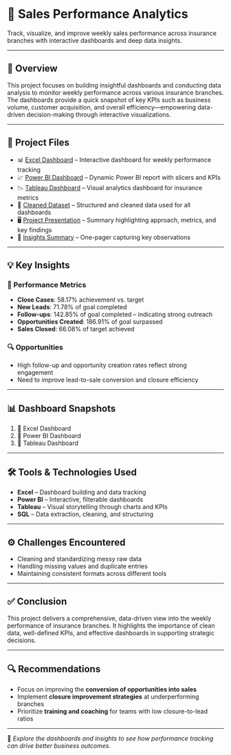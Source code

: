 # 🧾 Sales Performance Analytics

Track, visualize, and improve weekly sales performance across insurance branches with interactive dashboards and deep data insights.

---

## 📌 Overview

This project focuses on building insightful dashboards and conducting data analysis to monitor weekly performance across various insurance branches. The dashboards provide a quick snapshot of key KPIs such as business volume, customer acquisition, and overall efficiency—empowering data-driven decision-making through interactive visualizations.

---

## 📁 Project Files

- 📊 [Excel Dashboard](https://drive.google.com/file/d/1kY8mZb9e4nGqJ9T5G5K9Zk9XzY8mZb9e/view?usp=sharing) – Interactive dashboard for weekly performance tracking  
- 📈 [Power BI Dashboard](https://drive.google.com/file/d/1aB2cD3eF4gH5iJ6K7L8M9N0O1P2Q3R4S/view?usp=sharing) – Dynamic Power BI report with slicers and KPIs  
- 📉 [Tableau Dashboard](https://public.tableau.com/views/InsuranceBranchKPIs/Dashboard1?:language=en-US&:display_count=n&:origin=viz_share_link) – Visual analytics dashboard for insurance metrics  
- 🧹 [Cleaned Dataset](https://drive.google.com/file/d/1X2Y3Z4A5B6C7D8E9F0G1H2I3J4K5L6M/view?usp=sharing) – Structured and cleaned data used for all dashboards  
- 🖥️ [Project Presentation](https://drive.google.com/file/d/1N2O3P4Q5R6S7T8U9V0W1X2Y3Z4A5B6C/view?usp=sharing) – Summary highlighting approach, metrics, and key findings  
- 📝 [Insights Summary](https://drive.google.com/file/d/1C2D3E4F5G6H7I8J9K0L1M2N3O4P5Q6R/view?usp=sharing) – One-pager capturing key observations


---

## 💡 Key Insights

### 🔢 Performance Metrics

- **Close Cases**: 58.17% achievement vs. target  
- **New Leads**: 71.78% of goal completed  
- **Follow-ups**: 142.85% of goal completed – indicating strong outreach  
- **Opportunities Created**: 186.91% of goal surpassed  
- **Sales Closed**: 66.08% of target achieved  

### 🔍 Opportunities

- High follow-up and opportunity creation rates reflect strong engagement  
- Need to improve lead-to-sale conversion and closure efficiency  

---

## 📊 Dashboard Snapshots

1. 📌 Excel Dashboard  
2. 📌 Power BI Dashboard  
3. 📌 Tableau Dashboard

---

## 🛠️ Tools & Technologies Used

- **Excel** – Dashboard building and data tracking  
- **Power BI** – Interactive, filterable dashboards  
- **Tableau** – Visual storytelling through charts and KPIs  
- **SQL** – Data extraction, cleaning, and structuring

---

## ⚙️ Challenges Encountered

- Cleaning and standardizing messy raw data  
- Handling missing values and duplicate entries  
- Maintaining consistent formats across different tools  

---

## ✅ Conclusion

This project delivers a comprehensive, data-driven view into the weekly performance of insurance branches. It highlights the importance of clean data, well-defined KPIs, and effective dashboards in supporting strategic decisions.

---

## 🔍 Recommendations

- Focus on improving the **conversion of opportunities into sales**  
- Implement **closure improvement strategies** at underperforming branches  
- Prioritize **training and coaching** for teams with low closure-to-lead ratios  

---

📢 *Explore the dashboards and insights to see how performance tracking can drive better business outcomes.*

